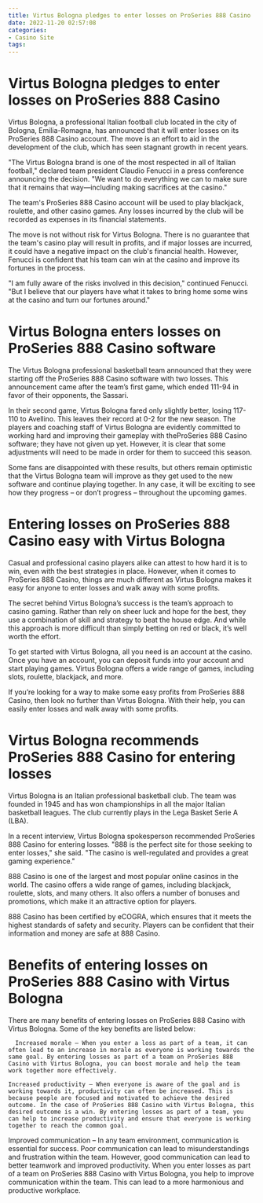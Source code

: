 ```yaml
---
title: Virtus Bologna pledges to enter losses on ProSeries 888 Casino 
date: 2022-11-20 02:57:08
categories:
- Casino Site
tags:
---
```



#  Virtus Bologna pledges to enter losses on ProSeries 888 Casino 

Virtus Bologna, a professional Italian football club located in the city of Bologna, Emilia-Romagna, has announced that it will enter losses on its ProSeries 888 Casino account. The move is an effort to aid in the development of the club, which has seen stagnant growth in recent years.

"The Virtus Bologna brand is one of the most respected in all of Italian football," declared team president Claudio Fenucci in a press conference announcing the decision. "We want to do everything we can to make sure that it remains that way—including making sacrifices at the casino."

The team's ProSeries 888 Casino account will be used to play blackjack, roulette, and other casino games. Any losses incurred by the club will be recorded as expenses in its financial statements.

The move is not without risk for Virtus Bologna. There is no guarantee that the team's casino play will result in profits, and if major losses are incurred, it could have a negative impact on the club's financial health. However, Fenucci is confident that his team can win at the casino and improve its fortunes in the process.

"I am fully aware of the risks involved in this decision," continued Fenucci. "But I believe that our players have what it takes to bring home some wins at the casino and turn our fortunes around."

#  Virtus Bologna enters losses on ProSeries 888 Casino software 

The Virtus Bologna professional basketball team announced that they were starting off the ProSeries 888 Casino software with two losses. This announcement came after the team’s first game, which ended 111-94 in favor of their opponents, the Sassari. 

In their second game, Virtus Bologna fared only slightly better, losing 117-110 to Avellino. This leaves their record at 0-2 for the new season. The players and coaching staff of Virtus Bologna are evidently committed to working hard and improving their gameplay with theProSeries 888 Casino software; they have not given up yet. However, it is clear that some adjustments will need to be made in order for them to succeed this season. 

Some fans are disappointed with these results, but others remain optimistic that the Virtus Bologna team will improve as they get used to the new software and continue playing together. In any case, it will be exciting to see how they progress – or don’t progress – throughout the upcoming games.

#  Entering losses on ProSeries 888 Casino easy with Virtus Bologna 

Casual and professional casino players alike can attest to how hard it is to win, even with the best strategies in place. However, when it comes to ProSeries 888 Casino, things are much different as Virtus Bologna makes it easy for anyone to enter losses and walk away with some profits.

The secret behind Virtus Bologna’s success is the team’s approach to casino gaming. Rather than rely on sheer luck and hope for the best, they use a combination of skill and strategy to beat the house edge. And while this approach is more difficult than simply betting on red or black, it’s well worth the effort.

To get started with Virtus Bologna, all you need is an account at the casino. Once you have an account, you can deposit funds into your account and start playing games. Virtus Bologna offers a wide range of games, including slots, roulette, blackjack, and more.

If you’re looking for a way to make some easy profits from ProSeries 888 Casino, then look no further than Virtus Bologna. With their help, you can easily enter losses and walk away with some profits.

#  Virtus Bologna recommends ProSeries 888 Casino for entering losses 

Virtus Bologna is an Italian professional basketball club. The team was founded in 1945 and has won championships in all the major Italian basketball leagues. The club currently plays in the Lega Basket Serie A (LBA).

In a recent interview, Virtus Bologna spokesperson recommended ProSeries 888 Casino for entering losses. "888 is the perfect site for those seeking to enter losses," she said. "The casino is well-regulated and provides a great gaming experience."

888 Casino is one of the largest and most popular online casinos in the world. The casino offers a wide range of games, including blackjack, roulette, slots, and many others. It also offers a number of bonuses and promotions, which make it an attractive option for players.

888 Casino has been certified by eCOGRA, which ensures that it meets the highest standards of safety and security. Players can be confident that their information and money are safe at 888 Casino.

#  Benefits of entering losses on ProSeries 888 Casino with Virtus Bologna

<style>

blockquote {

border-left: 2px solid rgb(221, 221, 221);

margin: 0px 0px 10px;

padding: 0px 5px;

}


</style>


There are many benefits of entering losses on ProSeries 888 Casino with Virtus Bologna. Some of the key benefits are listed below:

      Increased morale – When you enter a loss as part of a team, it can often lead to an increase in morale as everyone is working towards the same goal. By entering losses as part of a team on ProSeries 888 Casino with Virtus Bologna, you can boost morale and help the team work together more effectively. 

    Increased productivity – When everyone is aware of the goal and is working towards it, productivity can often be increased. This is because people are focused and motivated to achieve the desired outcome. In the case of ProSeries 888 Casino with Virtus Bologna, this desired outcome is a win. By entering losses as part of a team, you can help to increase productivity and ensure that everyone is working together to reach the common goal. 

   Improved communication – In any team environment, communication is essential for success. Poor communication can lead to misunderstandings and frustration within the team. However, good communication can lead to better teamwork and improved productivity. When you enter losses as part of a team on ProSeries 888 Casino with Virtus Bologna, you help to improve communication within the team. This can lead to a more harmonious and productive workplace.